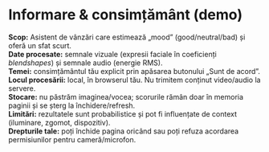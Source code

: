 # Informare & consimțământ (demo)

**Scop:** Asistent de vânzări care estimează „mood” (good/neutral/bad) și oferă un sfat scurt.  
**Date procesate:** semnale vizuale (expresii faciale în coeficienți *blendshapes*) și semnale audio (energie RMS).  
**Temei:** consimțământul tău explicit prin apăsarea butonului „Sunt de acord”.  
**Locul procesării:** local, în browserul tău. Nu trimitem conținut video/audio la servere.  
**Stocare:** nu păstrăm imaginea/vocea; scorurile rămân doar în memoria paginii și se șterg la închidere/refresh.  
**Limitări:** rezultatele sunt probabilistice și pot fi influențate de context (iluminare, zgomot, dispozitiv).  
**Drepturile tale:** poți închide pagina oricând sau poți refuza acordarea permisiunilor pentru cameră/microfon.
